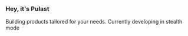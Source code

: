 ### Hey, it's Pulast

Building products tailored for your needs. Currently developing in stealth mode

<!---
PulastTiwari/PulastTiwari is a ✨ special ✨ repository because its `README.md` (this file) appears on your GitHub profile.
You can click the Preview link to take a look at your changes.
--->
